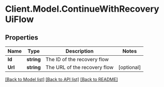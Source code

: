# Client.Model.ContinueWithRecoveryUiFlow

## Properties

Name | Type | Description | Notes
------------ | ------------- | ------------- | -------------
**Id** | **string** | The ID of the recovery flow | 
**Url** | **string** | The URL of the recovery flow | [optional] 

[[Back to Model list]](../README.md#documentation-for-models) [[Back to API list]](../README.md#documentation-for-api-endpoints) [[Back to README]](../README.md)

